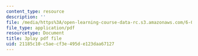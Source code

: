 ```yaml
---
content_type: resource
description: ''
file: /media/https%3A/open-learning-course-data-rc.s3.amazonaws.com/6-042j-mathematics-for-computer-science-spring-2015/21185c10c5aecf3e495de123daa67127_m07lrb7m0D0.pdf
file_type: application/pdf
resourcetype: Document
title: 3play pdf file
uid: 21185c10-c5ae-cf3e-495d-e123daa67127
---
```


